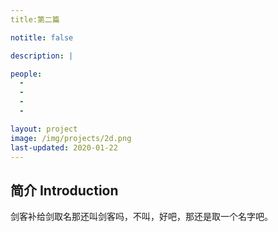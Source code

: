 ```yaml
---
title:第二篇 

notitle: false

description: |

people:
  -
  -
  -
  - 

layout: project
image: /img/projects/2d.png
last-updated: 2020-01-22
---
```


## 简介 Introduction

剑客补给剑取名那还叫剑客吗，不叫，好吧，那还是取一个名字吧。

